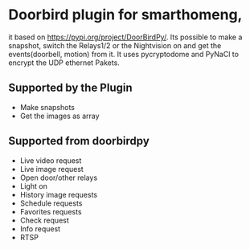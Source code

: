 # Doorbird plugin for smarthomeng, 
it based on https://pypi.org/project/DoorBirdPy/. Its possible to make a snapshot, switch the Relays1/2 or the Nightvision on  and get the events(doorbell, motion) from it.
It uses pycryptodome and  PyNaCl to encrypt the UDP ethernet Pakets.

## Supported by the Plugin
* Make snapshots
* Get the images as array


## Supported from doorbirdpy

* Live video request
* Live image request
* Open door/other relays
* Light on
* History image requests
* Schedule requests
* Favorites requests
* Check request
* Info request
* RTSP
